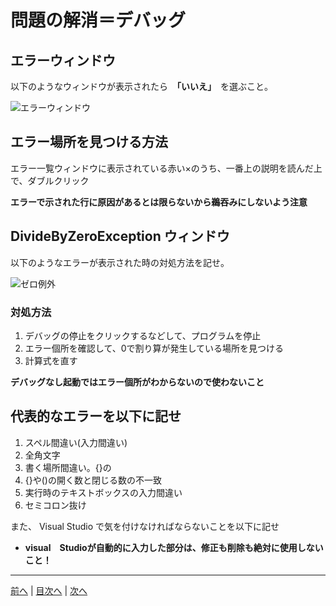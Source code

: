 # 問題の解消＝デバッグ

## エラーウィンドウ
以下のようなウィンドウが表示されたら　**「いいえ」**　を選ぶこと。

![エラーウィンドウ](imgs/0300.png)

## エラー場所を見つける方法

エラー一覧ウィンドウに表示されている赤い×のうち、一番上の説明を読んだ上で、ダブルクリック

**エラーで示された行に原因があるとは限らないから鵜吞みにしないよう注意**

## DivideByZeroException ウィンドウ
以下のようなエラーが表示された時の対処方法を記せ。

![ゼロ例外](imgs/0301.png)

### 対処方法
1. デバッグの停止をクリックするなどして、プログラムを停止　
2. エラー個所を確認して、0で割り算が発生している場所を見つける　
3. 計算式を直す　

**デバッグなし起動ではエラー個所がわからないので使わないこと**

## 代表的なエラーを以下に記せ
1. スペル間違い(入力間違い)　
2. 全角文字　
3. 書く場所間違い。{}の　
4. {}や()の開く数と閉じる数の不一致　
5. 実行時のテキストボックスの入力間違い　
6. セミコロン抜け　

また、 Visual Studio で気を付けなければならないことを以下に記せ
- **visual　Studioが自動的に入力した部分は、修正も削除も絶対に使用しないこと！**

---

[前へ](README.md#%E3%83%97%E3%83%AD%E3%82%B0%E3%83%A9%E3%83%9F%E3%83%B3%E3%82%B0%E3%81%AE%E8%82%9D) | [目次へ](README.md#%E7%9B%AE%E6%AC%A1) | [次へ](04.md)
